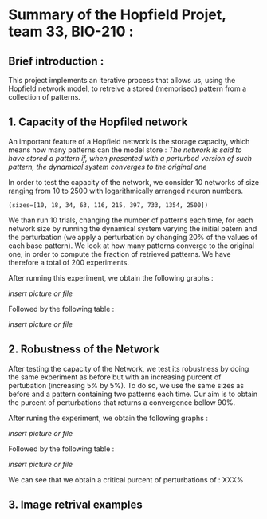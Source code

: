 # Summary of the Hopfield Projet, team 33, BIO-210 :  

## Brief introduction : 

This project implements an iterative process that allows us, using the Hopfield network model, to retreive a stored (memorised) pattern from a collection of patterns. 

## 1. Capacity of the Hopfiled network 

An important feature of a Hopfield network is the storage capacity, which means how many patterns can the model store : 
*The network is said to have stored a pattern if, when presented with a perturbed version of such pattern, the dynamical system converges to the original one* 

In order to test the capacity of the network, we consider 10 networks of size ranging from 10 to 2500 with logarithmically arranged neuron numbers. 

`(sizes=[10, 18, 34, 63, 116, 215, 397, 733, 1354, 2500])`

We than run 10 trials, changing the number of patterns each time, for each network size by running the dynamical system varying the initial patern and the perturbation (we apply a perturbation by changing 20% of the values of each base pattern). We look at how many patterns converge to the original one, in order to compute the fraction of retrieved patterns. We have therefore a total of 200 experiments. 

After running this experiment, we obtain the following graphs : 

*insert picture or file*

Followed by the following table : 

*insert picture or file*

## 2. Robustness of the Network 

After testing the capacity of the Network, we test its robustness by doing the same experiment as before but with an increasing purcent of pertubation (increasing 5% by 5%). To do so, we use the same sizes as before and a pattern containing two patterns each time. Our aim is to obtain the purcent of perturbations that returns a convergence bellow 90%. 

After runing the experiment, we obtain the following graphs : 

*insert picture or file*

Followed by the following table : 

*insert picture or file*

We can see that we obtain a critical purcent of perturbations of : XXX% 

## 3. Image retrival examples 


